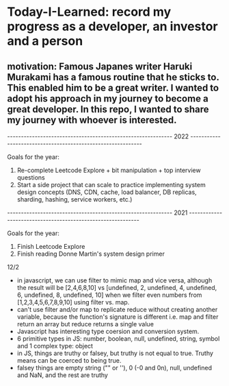 # Today-I-Learned: record my progress as a developer, an investor and a person

## motivation: Famous Japanes writer Haruki Murakami has a famous routine that he sticks to. This enabled him to be a great writer. I wanted to adopt his approach in my journey to become a great developer. In this repo, I wanted to share my journey with whoever is interested.

------------------------------------------------------------ 2022 ------------------------------------------------------------

Goals for the year:
1) Re-complete Leetcode Explore + bit manipulation + top interview questions
2) Start a side project that can scale to practice implementing system design concepts (DNS, CDN, cache, load balancer, DB replicas, sharding, hashing, service workers, etc.)

------------------------------------------------------------ 2021 ------------------------------------------------------------

Goals for the year:
1) Finish Leetcode Explore
2) Finish reading Donne Martin's system design primer


12/2
- in javascript, we can use filter to mimic map and vice versa, although the result will be [2,4,6,8,10] vs [undefined, 2, undefined, 4, undefined, 6, undefined, 8, undefined, 10] when we filter even numbers from [1,2,3,4,5,6,7,8,9,10] using filter vs. map.
- can't use filter and/or map to replicate reduce without creating another variable, because the function's signature is different i.e. map and filter return an array but reduce returns a single value
- Javascript has interesting type coersion and conversion system.
- 6 primitive types in JS: number, boolean, null, undefined, string, symbol and 1 complex type: object
- in JS, things are truthy or falsey, but truthy is not equal to true. Truthy means can be coerced to being true.
- falsey things are empty string ("" or ''), 0 (-0 and 0n), null, undefined and NaN, and the rest are truthy
